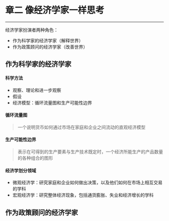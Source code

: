 # 章二 像经济学家一样思考

---

经济学家扮演者两种角色：
- 作为科学家的经济学家（解释世界）
- 作为政策顾问的经济学家（改善世界）

## 作为科学家的经济学家

#### 科学方法
- 观察、理论和进一步观察
- 假设
- 经济模型：循环流量图和生产可能性边界

#### 循环流量图
> 一个说明货币如何通过市场在家庭和企业之间流动的直观经济模型

#### 生产可能性边界
> 表示在可得到的生产要素与生产技术既定时，一个经济所能生产的产品数量的各种组合的图形

#### 经济学划分领域
- 微观经济学：研究家庭和企业如何做出决策，以及他们如何在市场上相互交易的学科
- 宏观经济学：研究整体经济现象，包括通货膨胀、失业和经济增长的学科

## 作为政策顾问的经济学家
